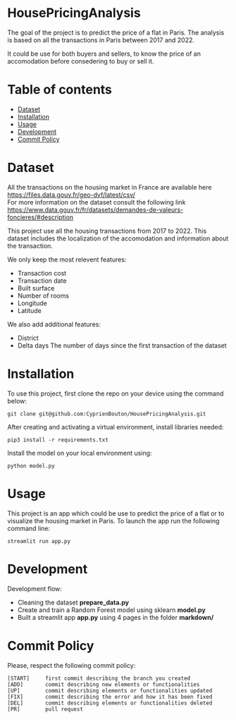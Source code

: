 # HousePricingAnalysis
The goal of the project is to predict the price of a flat in Paris.
The analysis is based on all the transactions in Paris between 2017 and 2022.

It could be use for both buyers and sellers, to know the price of an accomodation before consedering to buy or sell it.

# Table of contents

- [Dataset](#dataset)
- [Installation](#installation)
- [Usage](#usage)
- [Development](#development)
- [Commit Policy](#commit-policy)

# Dataset

All the transactions on the housing market in France are available here https://files.data.gouv.fr/geo-dvf/latest/csv/
<br/>For more information on the dataset consult the following link https://www.data.gouv.fr/fr/datasets/demandes-de-valeurs-foncieres/#description

This project use all the housing transactions from 2017 to 2022. This dataset includes the localization of the accomodation and information about the transaction.

We only keep the most relevent features:
- Transaction cost
- Transaction date
- Built surface
- Number of rooms
- Longitude
- Latitude

We also add additional features:
- District 
- Delta days The number of days since the first transaction of the dataset

# Installation

To use this project, first clone the repo on your device using the command below:
```
git clone git@github.com:CyprienBouton/HousePricingAnalysis.git
```
After creating and activating a virtual environment, install libraries needed:
```
pip3 install -r requirements.txt
```
Install the model on your local environment using:
```
python model.py
``` 

# Usage

This project is an app which could be use to predict the price of a flat or to visualize 
the housing market in Paris.
To launch the app run the following command line:
```
streamlit run app.py
```

# Development

Development flow:
- Cleaning the dataset **prepare_data.py**
- Create and train a Random Forest model using sklearn **model.py**
- Built a streamlit app **app.py** using 4 pages in the folder **markdown/**

# Commit Policy

Please, respect the following commit policy:
```
[START]     first commit describing the branch you created
[ADD]       commit describing new elements or functionalities
[UP]        commit describing elements or functionalities updated
[FIX]       commit describing the error and how it has been fixed
[DEL]       commit describing elements or functionalities deleted
[PR]        pull request
```